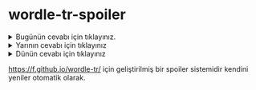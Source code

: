 # wordle-tr-spoiler

<details>
  <summary>Bugünün cevabı için tıklayınız.</summary>
  <br>
    <b> süvme </b>
</details>

<details>
  <summary>Yarının cevabı için tıklayınız</summary>
  <br>
   <b> şayak </b>
</details>

<details>
  <summary>Dünün cevabı için tıklayınız </summary>
  <br>
  <b> stres </b>
</details>

https://f.github.io/wordle-tr/ için geliştirilmiş bir spoiler sistemidir kendini yeniler otomatik olarak.

